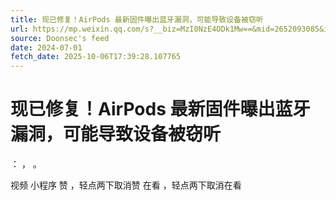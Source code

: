 ```yaml
---
title: 现已修复！AirPods 最新固件曝出蓝牙漏洞，可能导致设备被窃听
url: https://mp.weixin.qq.com/s?__biz=MzI0NzE4ODk1Mw==&mid=2652093085&idx=2&sn=427da8530cccf7c40d6cc5f557a5aacd
source: Doonsec's feed
date: 2024-07-01
fetch_date: 2025-10-06T17:39:28.107765
---
```


# 现已修复！AirPods 最新固件曝出蓝牙漏洞，可能导致设备被窃听

：
，
。

视频
小程序
赞
，轻点两下取消赞
在看
，轻点两下取消在看